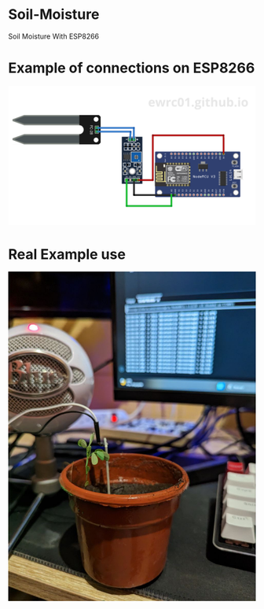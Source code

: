 # Soil-Moisture
Soil Moisture With ESP8266 
# Example of connections on ESP8266
![](https://github.com/EWRC01/Soil-Moisture/blob/main/ewrc01.github.io.png)
# Real Example use
![](https://github.com/EWRC01/Soil-Moisture/blob/main/real.jpeg)
